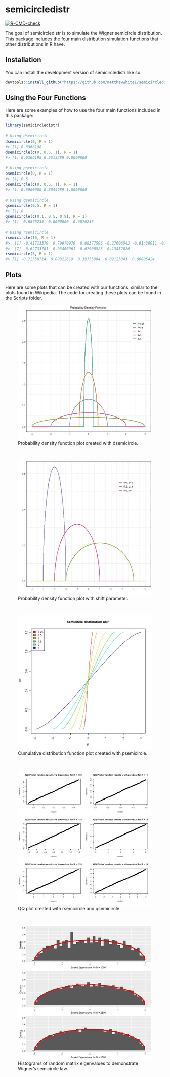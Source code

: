 
<!-- README.md is generated from README.Rmd. Please edit that file -->

# semicircledistr

<!-- badges: start -->

[![R-CMD-check](https://github.com/matthewwhite1/semicircledistr/actions/workflows/R-CMD-check.yaml/badge.svg)](https://github.com/matthewwhite1/semicircledistr/actions/workflows/R-CMD-check.yaml)
<!-- badges: end -->

The goal of semicircledistr is to simulate the Wigner semicircle
distribution. This package includes the four main distribution
simulation functions that other distributions in R have.

## Installation

You can install the development version of semicircledistr like so:

``` r
devtools::install_github("https://github.com/matthewwhite1/semicircledistr")
```

## Using the Four Functions

Here are some examples of how to use the four main functions included in
this package:

``` r
library(semicircledistr)

# Using dsemicircle
dsemicircle(0, R = 1)
#> [1] 0.6366198
dsemicircle(c(0, 0.5, 1), R = 1)
#> [1] 0.6366198 0.5513289 0.0000000

# Using psemicircle
psemicircle(0, R = 1)
#> [1] 0.5
psemicircle(c(0, 0.5, 1), R = 1)
#> [1] 0.5000000 0.8044989 1.0000000

# Using qsemicircle
qsemicircle(0.5, R = 1)
#> [1] 0
qsemicircle(c(0.1, 0.5, 0.9), R = 1)
#> [1] -0.6870235  0.0000000  0.6870235

# Using rsemicircle
rsemicircle(10, R = 1)
#>  [1] -0.41713379  0.79970979  0.08377596 -0.27606542 -0.61438911 -0.18401899
#>  [7] -0.62733781  0.93406961 -0.67900528 -0.13452026
rsemicircle(5, R = 1)
#> [1] -0.72350714  0.88322619  0.39755984  0.02123843  0.06805424
```

## Plots

Here are some plots that can be created with our functions, similar to
the plots found in Wikipedia. The code for creating these plots can be
found in the Scripts folder.

<figure>
<img src="Plots/PDF_plot.jpeg"
alt="Probability density function plot created with dsemicircle." />
<figcaption aria-hidden="true">Probability density function plot created
with dsemicircle.</figcaption>
</figure>

<p>

 
</p>

<figure>
<img src="Plots/PDF_plot_shift.jpeg"
alt="Probability density function plot with shift parameter." />
<figcaption aria-hidden="true">Probability density function plot with
shift parameter.</figcaption>
</figure>

<p>

 
</p>

<figure>
<img src="Plots/CDF_plot.jpeg"
alt="Cumulative distribution function plot created with psemicircle." />
<figcaption aria-hidden="true">Cumulative distribution function plot
created with psemicircle.</figcaption>
</figure>

<p>

 
</p>

<figure>
<img src="Plots/QQ_plot.jpeg"
alt="QQ plot created with rsemicircle and qsemicircle." />
<figcaption aria-hidden="true">QQ plot created with rsemicircle and
qsemicircle.</figcaption>
</figure>

<p>

 
</p>

<figure>
<img src="Plots/SemiLaw.jpeg"
alt="Histograms of random matrix eigenvalues to demonstrate Wigner’s semicircle law." />
<figcaption aria-hidden="true">Histograms of random matrix eigenvalues
to demonstrate Wigner’s semicircle law.</figcaption>
</figure>
